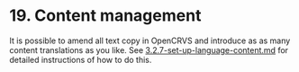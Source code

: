 # 19. Content management

It is possible to amend all text copy in OpenCRVS and introduce as as many content translations as you like. See [3.2.7-set-up-language-content.md](../../setup/3.-installation/3.2-set-up-your-own-country-configuration/3.2.9-countryconfig-apis-explained/3.2.7-set-up-language-content.md "mention") for detailed instructions of how to do this.
